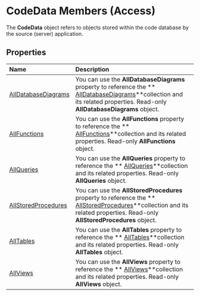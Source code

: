 
# CodeData Members (Access)
The  **CodeData** object refers to objects stored within the code database by the source (server) application.

## Properties



|**Name**|**Description**|
|:-----|:-----|
| [AllDatabaseDiagrams](44c3de6e-ff03-4986-6ed9-ca772232509c.md)|You can use the  **AllDatabaseDiagrams** property to reference the ** [AllDatabaseDiagrams](417427aa-1783-29da-30c9-66a7032a0088.md)**collection and its related properties. Read-only  **AllDatabaseDiagrams** object.|
| [AllFunctions](e3312529-f1a2-40d5-60b5-749fbd3c6247.md)|You can use the  **AllFunctions** property to reference the ** [AllFunctions](1420cf24-906e-7b65-29f3-29a28cdf92cf.md)**collection and its related properties. Read-only  **AllFunctions** object.|
| [AllQueries](4582c885-0f92-60dc-e061-dd2d4a0c6971.md)|You can use the  **AllQueries** property to reference the ** [AllQueries](9b67f04c-2642-0dcc-2a64-8ca8fa7249b3.md)**collection and its related properties. Read-only  **AllQueries** object.|
| [AllStoredProcedures](4a14d3b6-1878-5065-6e08-b97d23ddc999.md)|You can use the  **AllStoredProcedures** property to reference the ** [AllStoredProcedures](896f4c2c-273c-2849-0f06-d75fa515c44a.md)**collection and its related properties. Read-only  **AllStoredProcedures** object.|
| [AllTables](d7feab36-aa71-6085-f395-a23571460d25.md)|You can use the  **AllTables** property to reference the ** [AllTables](530bff2d-1d0b-4790-a0f4-ffc628e7f130.md)**collection and its related properties. Read-only  **AllTables** object.|
| [AllViews](9079dc15-b433-87c9-dad1-f726ffd0be28.md)|You can use the  **AllViews** property to reference the ** [AllViews](f56bee24-a972-fbdf-f74a-0ac83825e3bb.md)**collection and its related properties. Read-only  **AllViews** object.|
